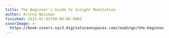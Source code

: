 ```yaml
---
title: The Beginner's Guide to Insight Meditation
author: Arinna Weisman
finished: 2015-01-02T00:00:00.000Z
coverImage: >-
  https://book-covers.nyc3.digitaloceanspaces.com/readings/the-beginners-guide-to-insight-meditation-01.jpg
---
```

